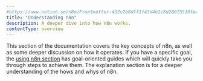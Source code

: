 ```yaml
---
#https://www.notion.so/n8n/Frontmatter-432c2b8dff1f43d4b1c8d20075510fe4
title: "Understanding n8n"
description: A deeper dive into how n8n works.
contentType: overview
---
```


This section of the documentation covers the key concepts of n8n, as well as some deeper discussion on how it operates. If you have a specific goal, the [using n8n section](/using-n8n/index.md) has goal-oriented guides which will quickly take you through steps to achieve them.
The explanation section is for a deeper understanding of the hows and whys of n8n. 
